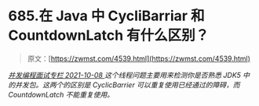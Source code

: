 <!--yml
category: 未分类
date: 0001-01-01 00:00:00
-->

# 685.在 Java 中 CycliBarriar 和 CountdownLatch 有什么区别？

> 原文：[https://zwmst.com/4539.html](https://zwmst.com/4539.html)

   [ *并发编程面试专栏* ](https://zwmst.com/%e5%b9%b6%e5%8f%91%e7%bc%96%e7%a8%8b%e9%9d%a2%e8%af%95%e4%b8%93%e6%a0%8f)*[ <time datetime="2021-10-09T00:03:18+08:00"> 2021-10-08 </time> ](https://zwmst.com/4539.html)  这个线程问题主要用来检测你是否熟悉 JDK5 中的并发包。这两个的区别是 CyclicBarrier 可以重复使用已经通过的障碍，而 CountdownLatch 不能重复使用。*